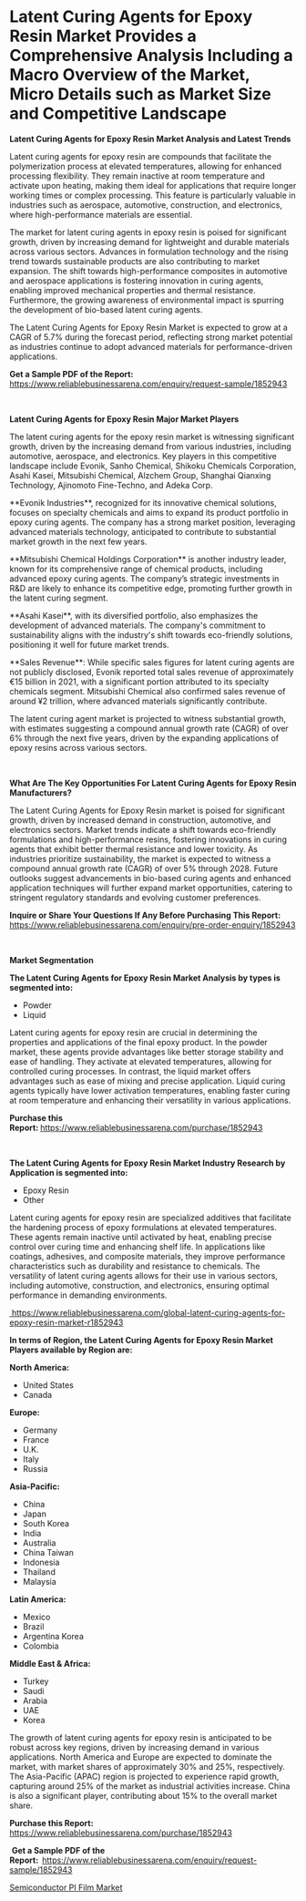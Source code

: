 <p><h1>Latent Curing Agents for Epoxy Resin Market Provides a Comprehensive Analysis Including a Macro Overview of the Market, Micro Details such as Market Size and Competitive Landscape</h1></p><p><strong>Latent Curing Agents for Epoxy Resin Market Analysis and Latest Trends</strong></p>
<p><p>Latent curing agents for epoxy resin are compounds that facilitate the polymerization process at elevated temperatures, allowing for enhanced processing flexibility. They remain inactive at room temperature and activate upon heating, making them ideal for applications that require longer working times or complex processing. This feature is particularly valuable in industries such as aerospace, automotive, construction, and electronics, where high-performance materials are essential.</p><p>The market for latent curing agents in epoxy resin is poised for significant growth, driven by increasing demand for lightweight and durable materials across various sectors. Advances in formulation technology and the rising trend towards sustainable products are also contributing to market expansion. The shift towards high-performance composites in automotive and aerospace applications is fostering innovation in curing agents, enabling improved mechanical properties and thermal resistance. Furthermore, the growing awareness of environmental impact is spurring the development of bio-based latent curing agents.</p><p>The Latent Curing Agents for Epoxy Resin Market is expected to grow at a CAGR of 5.7% during the forecast period, reflecting strong market potential as industries continue to adopt advanced materials for performance-driven applications.</p></p>
<p><strong>Get a Sample PDF of the Report:&nbsp;</strong> <a href="https://www.reliablebusinessarena.com/enquiry/request-sample/1852943?utm_campaign=2518&utm_medium=2&utm_source=Github&utm_content=ia&utm_term=03042025&utm_id=latent-curing-agents-for-epoxy-resin">https://www.reliablebusinessarena.com/enquiry/request-sample/1852943</a></p>
<p>&nbsp;</p>
<p><strong>Latent Curing Agents for Epoxy Resin Major Market Players</strong></p>
<p><p>The latent curing agents for the epoxy resin market is witnessing significant growth, driven by the increasing demand from various industries, including automotive, aerospace, and electronics. Key players in this competitive landscape include Evonik, Sanho Chemical, Shikoku Chemicals Corporation, Asahi Kasei, Mitsubishi Chemical, Alzchem Group, Shanghai Qianxing Technology, Ajinomoto Fine-Techno, and Adeka Corp.</p><p>**Evonik Industries**, recognized for its innovative chemical solutions, focuses on specialty chemicals and aims to expand its product portfolio in epoxy curing agents. The company has a strong market position, leveraging advanced materials technology, anticipated to contribute to substantial market growth in the next few years.</p><p>**Mitsubishi Chemical Holdings Corporation** is another industry leader, known for its comprehensive range of chemical products, including advanced epoxy curing agents. The company’s strategic investments in R&D are likely to enhance its competitive edge, promoting further growth in the latent curing segment.</p><p>**Asahi Kasei**, with its diversified portfolio, also emphasizes the development of advanced materials. The company's commitment to sustainability aligns with the industry's shift towards eco-friendly solutions, positioning it well for future market trends.</p><p>**Sales Revenue**: While specific sales figures for latent curing agents are not publicly disclosed, Evonik reported total sales revenue of approximately €15 billion in 2021, with a significant portion attributed to its specialty chemicals segment. Mitsubishi Chemical also confirmed sales revenue of around ¥2 trillion, where advanced materials significantly contribute.</p><p>The latent curing agent market is projected to witness substantial growth, with estimates suggesting a compound annual growth rate (CAGR) of over 6% through the next five years, driven by the expanding applications of epoxy resins across various sectors.</p></p>
<p>&nbsp;</p>
<p><strong>What Are The Key Opportunities For Latent Curing Agents for Epoxy Resin Manufacturers?</strong></p>
<p><p>The Latent Curing Agents for Epoxy Resin market is poised for significant growth, driven by increased demand in construction, automotive, and electronics sectors. Market trends indicate a shift towards eco-friendly formulations and high-performance resins, fostering innovations in curing agents that exhibit better thermal resistance and lower toxicity. As industries prioritize sustainability, the market is expected to witness a compound annual growth rate (CAGR) of over 5% through 2028. Future outlooks suggest advancements in bio-based curing agents and enhanced application techniques will further expand market opportunities, catering to stringent regulatory standards and evolving customer preferences.</p></p>
<p><strong>Inquire or Share Your Questions If Any Before Purchasing This Report:</strong> <a href="https://www.reliablebusinessarena.com/enquiry/pre-order-enquiry/1852943?utm_campaign=2518&utm_medium=2&utm_source=Github&utm_content=ia&utm_term=03042025&utm_id=latent-curing-agents-for-epoxy-resin">https://www.reliablebusinessarena.com/enquiry/pre-order-enquiry/1852943</a></p>
<p>&nbsp;</p>
<p><strong>Market Segmentation</strong></p>
<p><strong>The Latent Curing Agents for Epoxy Resin Market Analysis by types is segmented into:</strong></p>
<p><ul><li>Powder</li><li>Liquid</li></ul></p>
<p><p>Latent curing agents for epoxy resin are crucial in determining the properties and applications of the final epoxy product. In the powder market, these agents provide advantages like better storage stability and ease of handling. They activate at elevated temperatures, allowing for controlled curing processes. In contrast, the liquid market offers advantages such as ease of mixing and precise application. Liquid curing agents typically have lower activation temperatures, enabling faster curing at room temperature and enhancing their versatility in various applications.</p></p>
<p><strong>Purchase this Report:&nbsp;</strong><a href="https://www.reliablebusinessarena.com/purchase/1852943?utm_campaign=2518&utm_medium=2&utm_source=Github&utm_content=ia&utm_term=03042025&utm_id=latent-curing-agents-for-epoxy-resin">https://www.reliablebusinessarena.com/purchase/1852943</a></p>
<p>&nbsp;</p>
<p><strong>The Latent Curing Agents for Epoxy Resin Market Industry Research by Application is segmented into:</strong></p>
<p><ul><li>Epoxy Resin</li><li>Other</li></ul></p>
<p><p>Latent curing agents for epoxy resin are specialized additives that facilitate the hardening process of epoxy formulations at elevated temperatures. These agents remain inactive until activated by heat, enabling precise control over curing time and enhancing shelf life. In applications like coatings, adhesives, and composite materials, they improve performance characteristics such as durability and resistance to chemicals. The versatility of latent curing agents allows for their use in various sectors, including automotive, construction, and electronics, ensuring optimal performance in demanding environments.</p></p>
<p><a href="https://www.reliablebusinessarena.com/global-latent-curing-agents-for-epoxy-resin-market-r1852943?utm_campaign=2518&utm_medium=2&utm_source=Github&utm_content=ia&utm_term=03042025&utm_id=latent-curing-agents-for-epoxy-resin">&nbsp;https://www.reliablebusinessarena.com/global-latent-curing-agents-for-epoxy-resin-market-r1852943</a></p>
<p><strong>In terms of Region, the Latent Curing Agents for Epoxy Resin Market Players available by Region are:</strong></p>
<p>
    <p> <strong> North America: </strong>
        <ul>
            <li>United States</li>
            <li>Canada</li>
        </ul>
        </p> 
    <p> <strong> Europe: </strong>
        <ul>
            <li>Germany</li>
            <li>France</li>
            <li>U.K.</li>
            <li>Italy</li>
            <li>Russia</li>
        </ul>
        </p> 
    <p> <strong> Asia-Pacific: </strong>
        <ul>
            <li>China</li>
            <li>Japan</li>
            <li>South Korea</li>
            <li>India</li>
            <li>Australia</li>
            <li>China Taiwan</li>
            <li>Indonesia</li>
            <li>Thailand</li>
            <li>Malaysia</li>
        </ul>
        </p> 
    <p> <strong> Latin America: </strong>
        <ul>
            <li>Mexico</li>
            <li>Brazil</li>
            <li>Argentina Korea</li>
            <li>Colombia</li>
        </ul>
        </p> 
    <p> <strong> Middle East & Africa: </strong>
        <ul>
            <li>Turkey</li>
            <li>Saudi</li>
            <li>Arabia</li>
            <li>UAE</li>
            <li>Korea</li>
        </ul>
    </p>
    </p>
<p><p>The growth of latent curing agents for epoxy resin is anticipated to be robust across key regions, driven by increasing demand in various applications. North America and Europe are expected to dominate the market, with market shares of approximately 30% and 25%, respectively. The Asia-Pacific (APAC) region is projected to experience rapid growth, capturing around 25% of the market as industrial activities increase. China is also a significant player, contributing about 15% to the overall market share.</p></p>
<p><strong>Purchase this Report: </strong><a href="https://www.reliablebusinessarena.com/purchase/1852943?utm_campaign=2518&utm_medium=2&utm_source=Github&utm_content=ia&utm_term=03042025&utm_id=latent-curing-agents-for-epoxy-resin">https://www.reliablebusinessarena.com/purchase/1852943</a></p>
<p>&nbsp;<strong>Get a Sample PDF of the Report:&nbsp;&nbsp;</strong><a href="https://www.reliablebusinessarena.com/enquiry/request-sample/1852943?utm_campaign=2518&utm_medium=2&utm_source=Github&utm_content=ia&utm_term=03042025&utm_id=latent-curing-agents-for-epoxy-resin">https://www.reliablebusinessarena.com/enquiry/request-sample/1852943</a></p>
<p><strong></strong></p>
<p><p><a href="https://github.com/suleimannichelle7/Market-Research-Report-List-1/blob/main/semiconductor-pi-film-market.md?utm_campaign=2518&utm_medium=2&utm_source=Github&utm_content=ia&utm_term=03042025&utm_id=latent-curing-agents-for-epoxy-resin">Semiconductor PI Film Market</a></p></p>